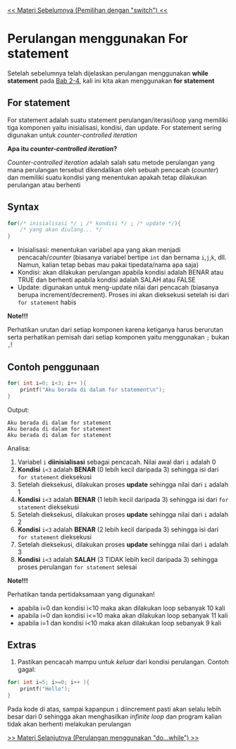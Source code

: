 [<< Materi Sebelumnya (Pemilihan dengan "switch") <<](1-PemilihanDenganSwitch.md)

# Perulangan menggunakan For statement

Setelah sebelumnya telah dijelaskan perulangan menggunakan **while statement** pada [Bab 2-4](https://github.com/stackofsugar/TeachingAssistant-KP2021/blob/main/Bab2-StructuredProgramming/4-PemilihanPerulangan.md), kali ini kita akan menggunakan **for statement**

## For statement
For statement adalah suatu statement perulangan/iterasi/loop yang memiliki tiga komponen yaitu inisialisasi, kondisi, dan update. For statement sering digunakan untuk _counter-controlled iteration_

**Apa itu _counter-controlled iteration_?**

_Counter-controlled iteration_ adalah salah satu metode perulangan yang mana perulangan tersebut dikendalikan oleh sebuah pencacah (_counter_) dan memiliki suatu kondisi yang menentukan apakah tetap dilakukan perulangan atau berhenti

## Syntax
```c
for(/* inisialisasi */ ; /* kondisi */ ; /* update */){
    /* yang akan diulang... */
}
```
- Inisialisasi: menentukan variabel apa yang akan menjadi pencacah/_counter_ (biasanya variabel bertipe `int` dan bernama `i`,`j`,`k`, dll. Namun, kalian tetap bebas mau pakai tipedata/nama apa saja)
- Kondisi: akan dilakukan perulangan apabila kondisi adalah BENAR atau TRUE dan berhenti apabila kondisi adalah SALAH atau FALSE
- Update: digunakan untuk meng-update nilai dari pencacah (biasanya berupa increment/decrement). Proses ini akan dieksekusi setelah isi dari `for statement` habis

**Note!!!**

Perhatikan urutan dari setiap komponen karena ketiganya harus berurutan serta perhatikan pemisah dari setiap komponen yaitu menggunakan `;` bukan `,`!

## Contoh penggunaan
```c
for( int i=0; i<3; i++ ){
    printf("Aku berada di dalam for statement\n");
}
```
Output:
```
Aku berada di dalam for statement
Aku berada di dalam for statement
Aku berada di dalam for statement
```
Analisa:
1. Variabel `i` **diinisialisasi** sebagai pencacah. Nilai awal dari `i` adalah 0
2. **Kondisi** `i<3` adalah **BENAR** (0 lebih kecil daripada 3) sehingga isi dari `for statement` dieksekusi
3. Setelah dieksekusi, dilakukan proses **update** sehingga nilai dari `i` adalah 1
4. **Kondisi** `i<3` adalah **BENAR** (1 lebih kecil daripada 3) sehingga isi dari `for statement` dieksekusi
5. Setelah dieksekusi, dilakukan proses **update** sehingga nilai dari `i` adalah 2
6. **Kondisi** `i<3` adalah **BENAR** (2 lebih kecil daripada 3) sehingga isi dari `for statement` dieksekusi
7. Setelah dieksekusi, dilakukan proses **update** sehingga nilai dari `i` adalah 3
8. **Kondisi** `i<3` adalah **SALAH** (3 TIDAK lebih kecil daripada 3) sehingga proses perulangan `for statement` selesai

**Note!!!**

Perhatikan tanda pertidaksamaan yang digunakan!
- apabila i=0 dan kondisi i<10 maka akan dilakukan loop sebanyak 10 kali
- apabila i=0 dan kondisi i<=10 maka akan dilakukan loop sebanyak 11 kali
- apabila i=1 dan kondisi i<10 maka akan dilakukan loop sebanyak 9 kali

## Extras

1. Pastikan pencacah mampu untuk _keluar_ dari kondisi perulangan. Contoh gagal:
```c
for( int i=5; i>=0; i++ ){
    printf("Hello");
}
```
Pada kode di atas, sampai kapanpun `i` diincrement pasti akan selalu lebih besar dari 0 sehingga akan menghasilkan _infinite loop_ dan program kalian tidak akan berhenti melakukan perulangan

[>> Materi Selanjutnya (Perulangan menggunakan "do...while") >>](3-PerulanganMenggunakanDoWhile.md)

